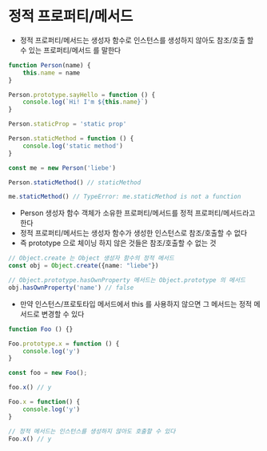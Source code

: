 # 정적 프로퍼티/메서드
- 정적 프로퍼티/메서드는 생성자 함수로 인스턴스를 생성하지 않아도 참조/호출 할 수 있는 프로퍼티/메서드 를 말한다
```typescript jsx
function Person(name) {
	this.name = name
}

Person.prototype.sayHello = function () {
	console.log(`Hi! I'm ${this.name}`)
}

Person.staticProp = 'static prop'

Person.staticMethod = function () {
	console.log('static method')
}

const me = new Person('liebe')

Person.staticMethod() // staticMethod

me.staticMethod() // TypeError: me.staticMethod is not a function
```
- Person 생성자 함수 객체가 소유한 프로퍼티/메서드를 정적 프로퍼티/메서드라고 한다
- 정적 프로퍼티/메서드는 생성자 함수가 생성한 인스턴스로 참조/호출할 수 없다
- 즉 prototype 으로 체이닝 하지 않은 것들은 참조/호출할 수 없는 것

```typescript jsx
// Object.create 는 Object 생성자 함수의 정적 메서드
const obj = Object.create({name: "liebe"})

// Object.prototype.hasOwnProperty 메서드는 Object.prototype 의 메서드
obj.hasOwnProperty('name') // false
```
- 만약 인스턴스/프로토타입 메서드에서 this 를 사용하지 않으면 그 메서드는 정적 메서드로 변경할 수 있다
```typescript jsx
function Foo () {}

Foo.prototype.x = function () {
	console.log('y')
}

const foo = new Foo();

foo.x() // y

Foo.x = function() {
	console.log('y')
}

// 정적 메서드는 인스턴스를 생성하지 않아도 호출할 수 있다
Foo.x() // y
```
